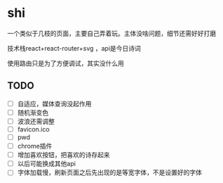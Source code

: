 # shi

一个类似于几枝的页面，主要自己弄着玩。主体没啥问题，细节还需好好打磨

技术栈react+react-router+svg ，api是今日诗词

使用路由只是为了方便调试，其实没什么用

## TODO
- [ ] 自适应，媒体查询没起作用
- [ ] 随机渐变色
- [ ] 波浪还需调整
- [ ] favicon.ico
- [ ] pwd
- [ ] chrome插件
- [ ] 增加喜欢按钮，把喜欢的诗存起来
- [ ] 以后可能换成其他api
- [ ] 字体加载慢，刷新页面之后先出现的是等宽字体，不是设置好的字体
